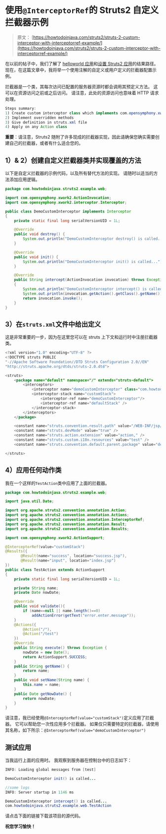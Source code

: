 # 使用`@InterceptorRef`的 Struts2 自定义拦截器示例

> 原文： [https://howtodoinjava.com/struts2/struts-2-custom-interceptor-with-interceptorref-example/](https://howtodoinjava.com/struts2/struts-2-custom-interceptor-with-interceptorref-example/)

在以前的帖子中，我们了解了 [helloworld 应用](//howtodoinjava.com/struts-2/struts-2-hello-world-with-annotations/ "Struts2 hello world with annotations")和[设置 Struts2 应用](//howtodoinjava.com/struts-2/how-to-correctly-set-result-path-in-struts-2/ "How to correctly set result path in Struts2")的结果路径。 现在，在这篇文章中，我将举一个使用注解的自定义或用户定义的拦截器配置示例。

拦截器是一个类，其每次访问已配置的服务器资源时都会调用其预定义方法。 这可以在资源访问之前或之后访问。 请注意，此处的资源访问也意味着 HTTP 请求处理。

```java
Steps summary:
1) Create custom interceptor class which implements com.opensymphony.xwork2.interceptor.Interceptor
2) Implement overridden methods
3) Give definition in struts.xml file
4) Apply on any Action class
```

**重要**：请注意，Struts2 随附了许多现成的拦截器实现，因此请确保您确实需要创建自己的拦截器，或者有什么适合您的。

## 1）& 2）创建自定义拦截器类并实现覆盖的方法

以下是自定义拦截器的示例代码，以及所有替代方法的实现。 请随时以适当的方法添加应用逻辑。

```java
package com.howtodoinjava.struts2.example.web;

import com.opensymphony.xwork2.ActionInvocation;
import com.opensymphony.xwork2.interceptor.Interceptor;

public class DemoCustomInterceptor implements Interceptor
{
	private static final long serialVersionUID = 1L;

	@Override
	public void destroy() {
		System.out.println("DemoCustomInterceptor destroy() is called...");
	}

	@Override
	public void init() {
		System.out.println("DemoCustomInterceptor init() is called...");
	}

	@Override
	public String intercept(ActionInvocation invocation) throws Exception 
	{
		System.out.println("DemoCustomInterceptor intercept() is called...");
		System.out.println(invocation.getAction().getClass().getName());
		return invocation.invoke();
	}
}

```

## 3）在`struts.xml`文件中给出定义

这是非常重要的一步，因为在这里您可以在 struts 上下文和运行时中注册拦截器类。

```java
<?xml version="1.0" encoding="UTF-8" ?>
<!DOCTYPE struts PUBLIC
"-//Apache Software Foundation//DTD Struts Configuration 2.0//EN"
"http://struts.apache.org/dtds/struts-2.0.dtd">

<struts>
	<package name="default" namespace="/" extends="struts-default">
		<interceptors>	
			<interceptor name="demoCustomInterceptor" class="com.howtodoinjava.struts2.example.web.DemoCustomInterceptor" />
			<interceptor-stack name="customStack">
	     		<interceptor-ref name="demoCustomInterceptor"/>
				<interceptor-ref name="defaultStack" />
        	</interceptor-stack>
	    </interceptors>	    
	</package>

	<constant name="struts.convention.result.path" value="/WEB-INF/jsp/" />
	<constant name="struts.devMode" value="true" />
	<constant name="struts.action.extension" value="action," />
	<constant name="struts.custom.i18n.resources" value="test" />
	<constant name="struts.convention.default.parent.package" value="default"/>

</struts>

```

## 4）应用任何动作类

我在一个这样的`TestAction`类中应用了上面的拦截器。

```java
package com.howtodoinjava.struts2.example.web;

import java.util.Date;

import org.apache.struts2.convention.annotation.Action;
import org.apache.struts2.convention.annotation.Actions;
import org.apache.struts2.convention.annotation.InterceptorRef;
import org.apache.struts2.convention.annotation.Result;
import org.apache.struts2.convention.annotation.Results;

import com.opensymphony.xwork2.ActionSupport;

@InterceptorRef(value="customStack")
@Results({
	   @Result(name="success", location="success.jsp"),
	   @Result(name="input", location="index.jsp")
})
public class TestAction extends ActionSupport 
{
	private static final long serialVersionUID = 1L;

	private String name;
    private Date nowDate;

    @Override
    public void validate(){
        if (name==null || name.length()==0)
            addActionError(getText("error.enter.message"));
    }
    @Actions({
        @Action("/"),
        @Action("/test")
    })
    @Override
    public String execute() throws Exception {
        nowDate = new Date();
        return ActionSupport.SUCCESS;
    }
    public String getName() {
		return name;
	}
	public void setName(String name) {
		this.name = name;
	}
	public Date getNowDate() {
        return nowDate;
    }
}

```

请注意，我已经使用`@InterceptorRef(value="customStack")`定义应用了拦截器。 它可以帮助您一次性应用多个拦截器。 如果仅只需要特定的拦截器，请使用其名称，如下所示：`@InterceptorRef(value="demoCustomInterceptor")`

## 测试应用

当我运行上面的应用时。 我观察到服务器在控制台中的日志如下：

```java
INFO: Loading global messages from [test]

DemoCustomInterceptor init() is called...

//some logs
INFO: Server startup in 1146 ms

DemoCustomInterceptor intercept() is called...
com.howtodoinjava.struts2.example.web.TestAction

```

请点击下面的链接下载该项目的源代码。

**祝您学习愉快！**